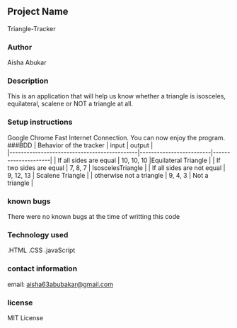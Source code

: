 ## Project Name
Triangle-Tracker
### Author
Aisha Abukar
### Description
This is an application that will help us know whether a triangle is isosceles, equilateral, scalene or NOT a triangle at all.

### Setup instructions
Google Chrome
Fast Internet Connection.
You can now enjoy the program.
###BDD
| Behavior of the tracker                     |  input                  | output              |      
|---------------------------------------------|-------------------------|---------------------| 
| If all sides are equal                      | 10, 10, 10              |Equilateral Triangle |
| If two sides are equal                      | 7, 8, 7                 | IsoscelesTriangle   |
| If all sides are not equal                  | 9, 12, 13               | Scalene Triangle    |
| otherwise not a triangle                    | 9, 4, 3                 | Not a triangle      |  
### known bugs
There were no known bugs at the time of writting this code
### Technology used
.HTML
.CSS
.javaScript

### contact information
email: aisha63abubakar@gmail.com
### license
MIT License
